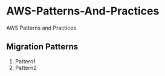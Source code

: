 # AWS-Patterns-And-Practices
AWS Patterns and Practices

## Migration Patterns
1. Pattern1
2. Pattern2 
